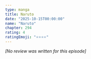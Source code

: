 ```yaml
---
type: manga
title: Naruto
date: "2025-10-15T00:00:00"
name: "Naruto"
chapter: 294
rating: 4
ratingEmoji: "⭐️⭐️⭐️⭐️"
---
```


_[No review was written for this episode]_